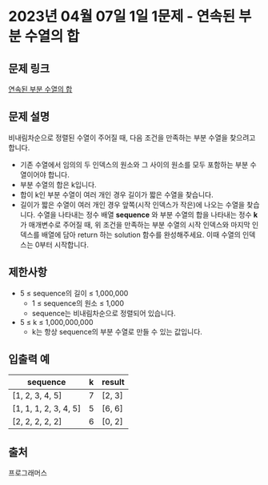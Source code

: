 # 2023년 04월 07일 1일 1문제 - 연속된 부분 수열의 합

## 문제 링크

[연속된 부분 수열의 합](https://school.programmers.co.kr/learn/courses/30/lessons/178870)

## 문제 설명

비내림차순으로 정렬된 수열이 주어질 때, 다음 조건을 만족하는 부분 수열을 찾으려고 합니다.

- 기존 수열에서 임의의 두 인덱스의 원소와 그 사이의 원소를 모두 포함하는 부분 수열이어야 합니다.
- 부분 수열의 합은 k입니다.
- 합이 k인 부분 수열이 여러 개인 경우 길이가 짧은 수열을 찾습니다.
- 길이가 짧은 수열이 여러 개인 경우 앞쪽(시작 인덱스가 작은)에 나오는 수열을 찾습니다.
수열을 나타내는 정수 배열 **sequence** 와 부분 수열의 합을 나타내는 정수 **k** 가 매개변수로 주어질 때, 위 조건을 만족하는 부분 수열의 시작 인덱스와 마지막 인덱스를 배열에 담아 return 하는 solution 함수를 완성해주세요. 이때 수열의 인덱스는 0부터 시작합니다.

## 제한사항

- 5 ≤ sequence의 길이 ≤ 1,000,000
  - 1 ≤ sequence의 원소 ≤ 1,000
  - sequence는 비내림차순으로 정렬되어 있습니다.
- 5 ≤ k ≤ 1,000,000,000
  - k는 항상 sequence의 부분 수열로 만들 수 있는 값입니다.

## 입출력 예

|sequence| k| result|
|--------|---|-------|
|[1, 2, 3, 4, 5]| 7| [2, 3]|
|[1, 1, 1, 2, 3, 4, 5]| 5| [6, 6]|
|[2, 2, 2, 2, 2]| 6| [0, 2]|

## 출처

프로그래머스
